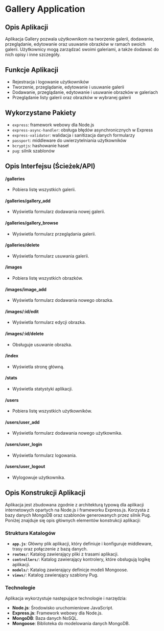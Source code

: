 # Gallery Application

## Opis Aplikacji

Aplikacja Gallery pozwala użytkownikom na tworzenie galerii, dodawanie, przeglądanie, edytowanie oraz usuwanie obrazków w ramach swoich galerii. Użytkownicy mogą zarządzać swoimi galeriami, a także dodawać do nich opisy i inne szczegóły.

## Funkcje Aplikacji

- Rejestracja i logowanie użytkowników
- Tworzenie, przeglądanie, edytowanie i usuwanie galerii
- Dodawanie, przeglądanie, edytowanie i usuwanie obrazków w galeriach
- Przeglądanie listy galerii oraz obrazków w wybranej galerii

## Wykorzystane Pakiety

- `express`: framework webowy dla Node.js
- `express-async-handler`: obsługa błędów asynchronicznych w Express
- `express-validator`: walidacja i sanitizacja danych formularzy
- `passport`: middleware do uwierzytelniania użytkowników
- `bcryptjs`: hashowanie haseł
- `pug`: silnik szablonów

## Opis Interfejsu (Ścieżek/API)

#### /galleries
-  Pobiera listę wszystkich galerii.

#### /galleries/gallery_add
-  Wyświetla formularz dodawania nowej galerii.


#### /galleries/gallery_browse
-  Wyświetla formularz przeglądania galerii.


#### /galleries/delete
-  Wyświetla formularz usuwania galerii.


#### /images
-  Pobiera listę wszystkich obrazków.


#### /images/image_add
-  Wyświetla formularz dodawania nowego obrazka.


#### /images/:id/edit
-  Wyświetla formularz edycji obrazka.


#### /images/:id/delete
-  Obsługuje usuwanie obrazka.

#### /index
-  Wyświetla stronę główną.


#### /stats
-  Wyświetla statystyki aplikacji.


#### /users
-  Pobiera listę wszystkich użytkowników.

#### /users/user_add
-  Wyświetla formularz dodawania nowego użytkownika.

#### /users/user_login
-  Wyświetla formularz logowania.

#### /users/user_logout
-  Wylogowuje użytkownika.


## Opis Konstrukcji Aplikacji

Aplikacja jest zbudowana zgodnie z architekturą typową dla aplikacji internetowych opartych na Node.js i frameworku Express.js. Korzysta z bazy danych MongoDB oraz szablonów generowanych przez silnik Pug. Poniżej znajduje się opis głównych elementów konstrukcji aplikacji:

### Struktura Katalogów

- **`app.js`**: Główny plik aplikacji, który definiuje i konfiguruje middleware, trasy oraz połączenie z bazą danych.
- **`routes/`**: Katalog zawierający pliki z trasami aplikacji.
- **`controllers/`**: Katalog zawierający kontrolery, które obsługują logikę aplikacji.
- **`models/`**: Katalog zawierający definicje modeli Mongoose.
- **`views/`**: Katalog zawierający szablony Pug.


### Technologie

Aplikacja wykorzystuje następujące technologie i narzędzia:

- **Node.js**: Środowisko uruchomieniowe JavaScript.
- **Express.js**: Framework webowy dla Node.js.
- **MongoDB**: Baza danych NoSQL.
- **Mongoose**: Biblioteka do modelowania danych MongoDB.







